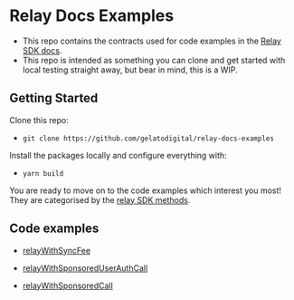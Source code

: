 # Relay Docs Examples

- This repo contains the contracts used for code examples in the [Relay SDK docs](https://docs.gelato.network/developer-products/gelato-relay-sdk).
- This repo is intended as something you can clone and get started with local testing straight away, but bear in mind, this is a WIP.

## Getting Started

Clone this repo:

- `git clone https://github.com/gelatodigital/relay-docs-examples`

Install the packages locally and configure everything with:

- `yarn build`

You are ready to move on to the code examples which interest you most! They are categorised by the [relay SDK methods](https://docs.gelato.network/developer-products/gelato-relay-sdk/sdk-methods).

## Code examples

- [relayWithSyncFee](https://github.com/gelatodigital/relay-docs-examples/tree/master/src/examples/relayWithSyncFee)

- [relayWithSponsoredUserAuthCall](https://github.com/gelatodigital/relay-docs-examples/tree/master/src/examples/relayWithSponsoredUserAuthCall)

- [relayWithSponsoredCall](https://github.com/gelatodigital/relay-docs-examples/tree/master/src/examples/relayWithSponsoredCall)
